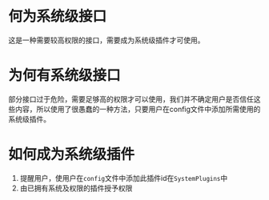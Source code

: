 # 何为系统级接口
这是一种需要较高权限的接口，需要成为系统级插件才可使用。
# 为何有系统级接口
部分接口过于危险，需要足够高的权限才可以使用，我们并不确定用户是否信任这些内容，所以使用了很愚蠢的一种方法，只要用户在config文件中添加所需使用的系统级插件。
# 如何成为系统级插件
1. 提醒用户，使用户在`config`文件中添加此插件id在`SystemPlugins`中
2. 由已拥有系统及权限的插件授予权限
